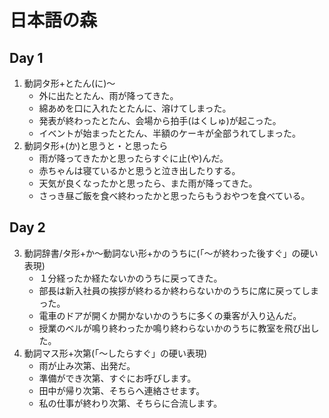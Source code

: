 # 日本語の森
## Day 1
1. 動詞タ形+とたん(に)～
    + 外に出たとたん、雨が降ってきた。
    + 綿あめを口に入れたとたんに、溶けてしまった。
    + 発表が終わったとたん、会場から拍手(はくしゅ)が起こった。
    + イベントが始まったとたん、半額のケーキが全部うれてしまった。
2. 動詞タ形+(か)と思うと・と思ったら
    + 雨が降ってきたかと思ったらすぐに止(や)んだ。
    + 赤ちゃんは寝ているかと思うと泣き出したりする。
    + 天気が良くなったかと思ったら、また雨が降ってきた。
    + さっき昼ご飯を食べ終わったかと思ったらもうおやつを食べている。
## Day 2
3. 動詞辞書/タ形+か～動詞ない形+かのうちに(「～が終わった後すぐ」の硬い表現)
    + １分経ったか経たないかのうちに戻ってきた。
    + 部長は新入社員の挨拶が終わるか終わらないかのうちに席に戻ってしまった。
    + 電車のドアが開くか開かないかのうちに多くの乗客が入り込んだ。
    + 授業のベルが鳴り終わったか鳴り終わらないかのうちに教室を飛び出した。
4. 動詞マス形+次第(「～したらすぐ」の硬い表現)
    + 雨が止み次第、出発だ。
    + 準備ができ次第、すぐにお呼びします。
    + 田中が帰り次第、そちらへ連絡させます。
    + 私の仕事が終わり次第、そちらに合流します。